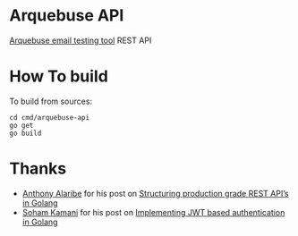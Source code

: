 # Arquebuse API

[Arquebuse email testing tool](https://github.com/arquebuse/arquebuse) REST API

# How To build

To build from sources:

    cd cmd/arquebuse-api
    go get
    go build

# Thanks

* [Anthony Alaribe](https://github.com/tonyalaribe) for his post on [Structuring production grade REST API’s in Golang](https://itnext.io/structuring-a-production-grade-rest-api-in-golang-c0229b3feedc)
* [Soham Kamani]() for his post on [Implementing JWT based authentication in Golang](https://www.sohamkamani.com/blog/golang/2019-01-01-jwt-authentication/)